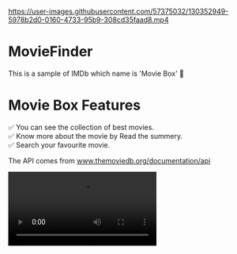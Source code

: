 

https://user-images.githubusercontent.com/57375032/130352949-5978b2d0-0160-4733-95b9-308cd35faad8.mp4

# MovieFinder

This is a sample of IMDb which name is 'Movie Box' 🎥

# Movie Box Features

✅ You can see the collection of best movies.
<br/>
✅ Know more about the movie by Read the summery.
<br/>
✅ Search your favourite movie.

The API comes from www.themoviedb.org/documentation/api

![Movie-Box](https://github.com/parisafro/MovieFinder/blob/master/movie%20finder%20GIF.mp4)
